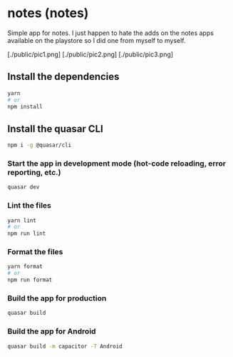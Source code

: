 # notes (notes)

Simple app for notes. I just happen to hate the adds on the notes apps available on the playstore so I did one from myself to myself.

[./public/pic1.png] [./public/pic2.png] [./public/pic3.png]

## Install the dependencies
```bash
yarn
# or
npm install
```

## Install the quasar CLI
```bash
npm i -g @quasar/cli
```

### Start the app in development mode (hot-code reloading, error reporting, etc.)
```bash
quasar dev
```


### Lint the files
```bash
yarn lint
# or
npm run lint
```


### Format the files
```bash
yarn format
# or
npm run format
```



### Build the app for production
```bash
quasar build
```

### Build the app for Android
```bash
quasar build -m capacitor -T Android
```
